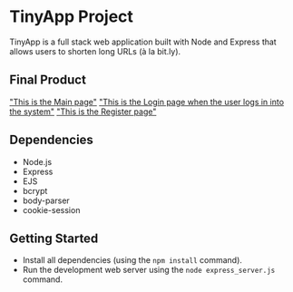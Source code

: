 # TinyApp Project

TinyApp is a full stack web application built with Node and Express that allows users to shorten long URLs (à la bit.ly).

## Final Product

["This is the Main page"](https://github.com/kogantimounika/tinyapp/blob/master/docs/urls_page.png)
["This is the Login page when the user logs in into the system"](https://github.com/kogantimounika/tinyapp/blob/master/docs/login_page.png)
["This is the Register page"](https://github.com/kogantimounika/tinyapp/blob/master/docs/register_page.png)

## Dependencies

- Node.js
- Express
- EJS
- bcrypt
- body-parser
- cookie-session

## Getting Started

- Install all dependencies (using the `npm install` command).
- Run the development web server using the `node express_server.js` command.
